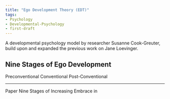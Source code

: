 ```yaml
---
title: "Ego Development Theory (EDT)"
tags:
- Psychology
- Developmental-Psychology
- first-draft
---
```


A developmental psychology model by researcher Susanne Cook-Greuter, build upon and expanded the previous work on Jane Loevinger.

## Nine Stages of Ego Development

Preconventional
Conventional
Post-Conventional

___
Paper Nine Stages of Increasing Embrace in 